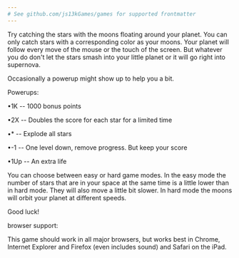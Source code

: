 ```yaml
---
# See github.com/js13kGames/games for supported frontmatter
---
```

Try catching the stars with the moons floating around your planet. You can only catch stars with a corresponding color as your moons. Your planet will follow every move of the mouse or the touch of the screen. But whatever you do don\'t let the stars smash into your little planet or it will go right into supernova.

Occasionally a powerup might show up to help you a bit.

Powerups:
•1K -- 1000 bonus points
•2X -- Doubles the score for each star for a limited time
•* -- Explode all stars
•-1 -- One level down, remove progress. But keep your score
•1Up -- An extra life

You can choose between easy or hard game modes. In the easy mode the number of stars that are in your space at the same time is a little lower than in hard mode. They will also move a little bit slower. In hard mode the moons will orbit your planet at different speeds.

Good luck!

browser support:

This game should work in all major browsers, but works best in Chrome, Internet Explorer and Firefox (even includes sound) and Safari on the iPad.